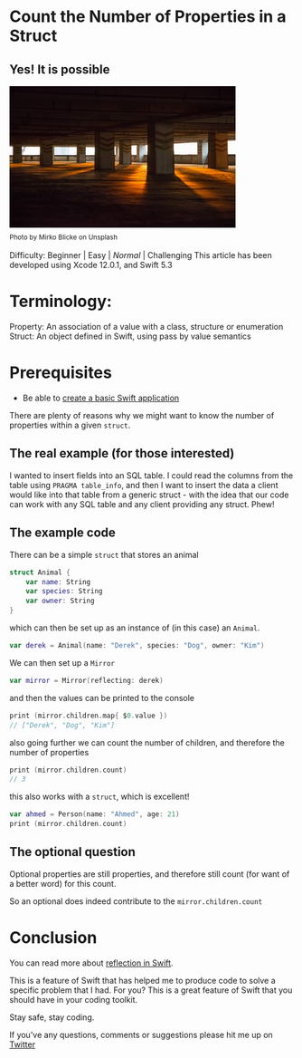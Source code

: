 # Count the Number of Properties in a Struct  
## Yes! It is possible

![Photo by Mirko Blicke on Unsplash](Images/photo-1511351817482-e0d6127f20bb.jpeg)<br/>
<sub>Photo by 
Mirko Blicke on Unsplash<sub>

Difficulty: Beginner | Easy | *Normal* | Challenging
This article has been developed using Xcode 12.0.1, and Swift 5.3

# Terminology:
Property: An association of a value with a class, structure or enumeration
Struct: An object defined in Swift, using pass by value semantics

# Prerequisites
- Be able to [create a basic Swift application](https://medium.com/swlh/your-first-ios-application-using-xcode-9983cf6efb71)

There are plenty of reasons why we might want to know the number of properties within a given `struct`.

## The real example (for those interested)
I wanted to insert fields into an SQL table. I could read the columns from the table using `PRAGMA table_info`, and then I want to insert the data a client would like into that table from a generic struct - with the idea that our code can work with any SQL table and any client providing any struct. Phew!

## The example code
There can be a simple `struct` that stores an animal
```swift 
struct Animal {
    var name: String
    var species: String
    var owner: String
}
```

which can then be set up as an instance of (in this case) an `Animal`. 

```swift
var derek = Animal(name: "Derek", species: "Dog", owner: "Kim")
```

We can then set up a `Mirror` 

```swift
var mirror = Mirror(reflecting: derek)
```

and then the values can be printed to the console

```swift
print (mirror.children.map{ $0.value })
// ["Derek", "Dog", "Kim"]
```

also going further we can count the number of children, and therefore the number of properties

```swift
print (mirror.children.count)
// 3
```

this also works with a `struct`, which is excellent!

```swift
var ahmed = Person(name: "Ahmed", age: 21)
print (mirror.children.count)
```

## The optional question
Optional properties are still properties, and therefore still count (for want of a better word) for this count.

So an optional does indeed contribute to the `mirror.children.count`

# Conclusion
You can read more about [reflection in Swift](https://stevenpcurtis.medium.com/reflection-in-swift-e8dd5afa777f).

This is a feature of Swift that has helped me to produce code to solve a specific problem that I had. For you? This is a great feature of Swift that you should have in your coding toolkit.

Stay safe, stay coding.

 If you've any questions, comments or suggestions please hit me up on [Twitter](https://twitter.com/stevenpcurtis) 